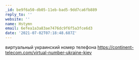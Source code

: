 ```yaml
---
_id: be9f6a50-db05-11eb-bad5-9dd7ca6fb889
reply_to: ''
website: ''
name: Hstymn
email: 6efea1a3a83ae7476dc9f6f5a3fce6d3
date: '2021-07-02T07:18:48.687Z'
---
```

виртуальный украинский номер телефона <a href="https://continent-telecom.com/virtual-number-ukraine-kiev">https://continent-telecom.com/virtual-number-ukraine-kiev</a>
